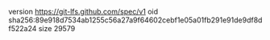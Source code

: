 version https://git-lfs.github.com/spec/v1
oid sha256:89e918d7534ab1255c56a27a9f64602cebf1e05a01fb291e91de9df8df522a24
size 29579

